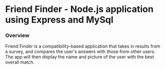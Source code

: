 # Friend Finder - Node.js application using Express and MySql

### Overview

Friend Finder is a compatibility-based application that takes in results from a survey, and compares the user's answers with those from other users. The app will then display the name and picture of the user with the best overall match.
